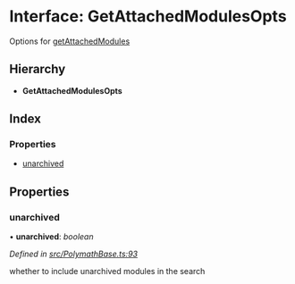 # Interface: GetAttachedModulesOpts

Options for [getAttachedModules](../classes/_polymathbase_.polymathbase.md#getattachedmodules)

## Hierarchy

- **GetAttachedModulesOpts**

## Index

### Properties

- [unarchived](_polymathbase_.getattachedmodulesopts.md#unarchived)

## Properties

### unarchived

• **unarchived**: _boolean_

_Defined in [src/PolymathBase.ts:93](https://github.com/PolymathNetwork/polymath-sdk/blob/d80c6e9/src/PolymathBase.ts#L93)_

whether to include unarchived modules in the search
